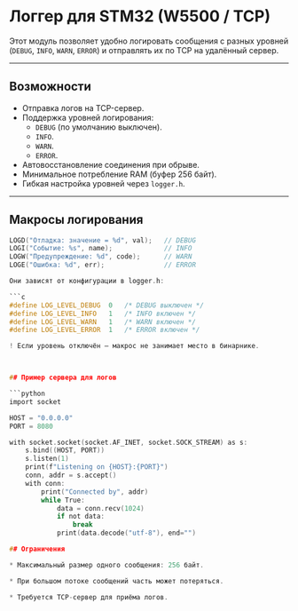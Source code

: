 # Логгер для STM32 (W5500 / TCP)

Этот модуль позволяет удобно логировать сообщения с разных уровней (`DEBUG`, `INFO`, `WARN`, `ERROR`) и отправлять их по TCP на удалённый сервер.  

---

## Возможности

- Отправка логов на TCP-сервер.
- Поддержка уровней логирования:
  - `DEBUG` (по умолчанию выключен).
  - `INFO`.
  - `WARN`.
  - `ERROR`.
- Автовосстановление соединения при обрыве.
- Минимальное потребление RAM (буфер 256 байт).
- Гибкая настройка уровней через `logger.h`.

---

## Макросы логирования

```c
LOGD("Отладка: значение = %d", val);   // DEBUG
LOGI("Событие: %s", name);             // INFO
LOGW("Предупреждение: %d", code);      // WARN
LOGE("Ошибка: %d", err);               // ERROR

Они зависят от конфигурации в logger.h:

```c
#define LOG_LEVEL_DEBUG  0   /* DEBUG выключен */
#define LOG_LEVEL_INFO   1   /* INFO включен */
#define LOG_LEVEL_WARN   1   /* WARN включен */
#define LOG_LEVEL_ERROR  1   /* ERROR включен */

! Если уровень отключён — макрос не занимает место в бинарнике.



## Пример сервера для логов

```python
import socket

HOST = "0.0.0.0"
PORT = 8080

with socket.socket(socket.AF_INET, socket.SOCK_STREAM) as s:
    s.bind((HOST, PORT))
    s.listen(1)
    print(f"Listening on {HOST}:{PORT}")
    conn, addr = s.accept()
    with conn:
        print("Connected by", addr)
        while True:
            data = conn.recv(1024)
            if not data:
                break
            print(data.decode("utf-8"), end="")

## Ограничения

* Максимальный размер одного сообщения: 256 байт.

* При большом потоке сообщений часть может потеряться.

* Требуется TCP-сервер для приёма логов.